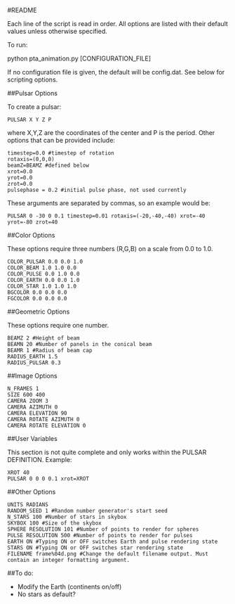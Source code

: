 #README

Each line of the script is read in order. All options are listed with their default values unless otherwise specified.

To run:

python pta_animation.py [CONFIGURATION_FILE]

If no configuration file is given, the default will be config.dat. See below for scripting options.

##Pulsar Options

To create a pulsar:
```
PULSAR X Y Z P
```
where X,Y,Z are the coordinates of the center and P is the period. Other options that can be provided include:
```
timestep=0.0 #timestep of rotation
rotaxis=(0,0,0)
beamZ=BEAMZ #defined below
xrot=0.0
yrot=0.0
zrot=0.0
pulsephase = 0.2 #initial pulse phase, not used currently
```
These arguments are separated by commas, so an example would be:
```
PULSAR 0 -30 0 0.1 timestep=0.01 rotaxis=(-20,-40,-40) xrot=-40 yrot=-80 zrot=40
```
##Color Options

These options require three numbers (R,G,B) on a scale from 0.0 to 1.0. 

```
COLOR_PULSAR 0.0 0.0 1.0
COLOR_BEAM 1.0 1.0 0.0
COLOR_PULSE 0.0 1.0 0.0
COLOR_EARTH 0.0 0.0 1.0
COLOR_STAR 1.0 1.0 1.0
BGCOLOR 0.0 0.0 0.0
FGCOLOR 0.0 0.0 0.0
```

##Geometric Options

These options require one number.

```
BEAMZ 2 #Height of beam
BEAMN 20 #Number of panels in the conical beam
BEAMR 1 #Radius of beam cap
RADIUS_EARTH 1.5
RADIUS_PULSAR 0.3
```

##Image Options
```
N_FRAMES 1
SIZE 600 400
CAMERA ZOOM 3
CAMERA AZIMUTH 0
CAMERA ELEVATION 90
CAMERA ROTATE AZIMUTH 0
CAMERA ROTATE ELEVATION 0
```
##User Variables

This section is not quite complete and only works within the PULSAR DEFINITION. Example:
```
XROT 40
PULSAR 0 0 0 0.1 xrot=XROT
```

##Other Options
```
UNITS RADIANS
RANDOM_SEED 1 #Random number generator's start seed
N_STARS 100 #Number of stars in skybox
SKYBOX 100 #Size of the skybox
SPHERE RESOLUTION 101 #Number of points to render for spheres
PULSE RESOLUTION 500 #Number of points to render for pulses
EARTH ON #Typing ON or OFF switches Earth and pulse rendering state
STARS ON #Typing ON or OFF switches star rendering state
FILENAME frame%04d.png #Change the default filename output. Must contain an integer formatting argument.
```


##To do:

- Modify the Earth (continents on/off)
- No stars as default?